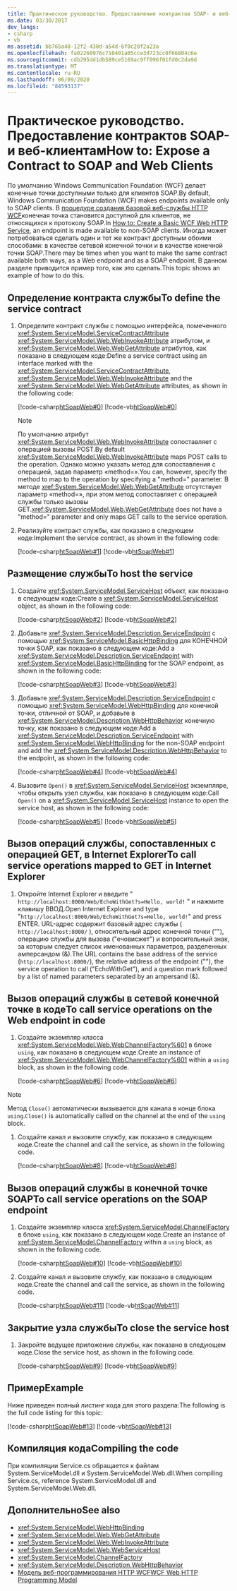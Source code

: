 ```yaml
---
title: Практическое руководство. Предоставление контрактов SOAP- и веб-клиентам
ms.date: 03/30/2017
dev_langs:
- csharp
- vb
ms.assetid: bb765a48-12f2-430d-a54d-6f0c20f2a23a
ms.openlocfilehash: fa02260976c710401a05cce3d723cc0f66804c6e
ms.sourcegitcommit: cdb295dd1db589ce5169ac9ff096f01fd0c2da9d
ms.translationtype: MT
ms.contentlocale: ru-RU
ms.lasthandoff: 06/09/2020
ms.locfileid: "84593137"
---
```

# <a name="how-to-expose-a-contract-to-soap-and-web-clients"></a><span data-ttu-id="3eee0-102">Практическое руководство. Предоставление контрактов SOAP- и веб-клиентам</span><span class="sxs-lookup"><span data-stu-id="3eee0-102">How to: Expose a Contract to SOAP and Web Clients</span></span>

<span data-ttu-id="3eee0-103">По умолчанию Windows Communication Foundation (WCF) делает конечные точки доступными только для клиентов SOAP.</span><span class="sxs-lookup"><span data-stu-id="3eee0-103">By default, Windows Communication Foundation (WCF) makes endpoints available only to SOAP clients.</span></span> <span data-ttu-id="3eee0-104">В [процедуре создания базовой веб-службы HTTP WCF](how-to-create-a-basic-wcf-web-http-service.md)конечная точка становится доступной для клиентов, не относящихся к протоколу SOAP.</span><span class="sxs-lookup"><span data-stu-id="3eee0-104">In [How to: Create a Basic WCF Web HTTP Service](how-to-create-a-basic-wcf-web-http-service.md), an endpoint is made available to non-SOAP clients.</span></span> <span data-ttu-id="3eee0-105">Иногда может потребоваться сделать один и тот же контракт доступным обоими способами: в качестве сетевой конечной точки и в качестве конечной точки SOAP.</span><span class="sxs-lookup"><span data-stu-id="3eee0-105">There may be times when you want to make the same contract available both ways, as a Web endpoint and as a SOAP endpoint.</span></span> <span data-ttu-id="3eee0-106">В данном разделе приводится пример того, как это сделать.</span><span class="sxs-lookup"><span data-stu-id="3eee0-106">This topic shows an example of how to do this.</span></span>

## <a name="to-define-the-service-contract"></a><span data-ttu-id="3eee0-107">Определение контракта службы</span><span class="sxs-lookup"><span data-stu-id="3eee0-107">To define the service contract</span></span>

1. <span data-ttu-id="3eee0-108">Определите контракт службы с помощью интерфейса, помеченного <xref:System.ServiceModel.ServiceContractAttribute> <xref:System.ServiceModel.Web.WebInvokeAttribute> атрибутом, и <xref:System.ServiceModel.Web.WebGetAttribute> атрибутов, как показано в следующем коде:</span><span class="sxs-lookup"><span data-stu-id="3eee0-108">Define a service contract using an interface marked with the <xref:System.ServiceModel.ServiceContractAttribute>, <xref:System.ServiceModel.Web.WebInvokeAttribute> and the <xref:System.ServiceModel.Web.WebGetAttribute> attributes, as shown in the following code:</span></span>

    [!code-csharp[htSoapWeb#0](../../../../samples/snippets/csharp/VS_Snippets_CFX/htsoapweb/cs/program.cs#0)]
    [!code-vb[htSoapWeb#0](../../../../samples/snippets/visualbasic/VS_Snippets_CFX/htsoapweb/vb/program.vb#0)]

    > [!NOTE]
    > <span data-ttu-id="3eee0-109">По умолчанию атрибут <xref:System.ServiceModel.Web.WebInvokeAttribute> сопоставляет с операцией вызовы POST.</span><span class="sxs-lookup"><span data-stu-id="3eee0-109">By default <xref:System.ServiceModel.Web.WebInvokeAttribute> maps POST calls to the operation.</span></span> <span data-ttu-id="3eee0-110">Однако можно указать метод для сопоставления с операцией, задав параметр «method=».</span><span class="sxs-lookup"><span data-stu-id="3eee0-110">You can, however, specify the method to map to the operation by specifying a "method=" parameter.</span></span> <span data-ttu-id="3eee0-111">В методе <xref:System.ServiceModel.Web.WebGetAttribute> отсутствует параметр «method=», при этом метод сопоставляет с операцией службы только вызовы GET.</span><span class="sxs-lookup"><span data-stu-id="3eee0-111"><xref:System.ServiceModel.Web.WebGetAttribute> does not have a "method=" parameter and only maps GET calls to the service operation.</span></span>

2. <span data-ttu-id="3eee0-112">Реализуйте контракт службы, как показано в следующем коде:</span><span class="sxs-lookup"><span data-stu-id="3eee0-112">Implement the service contract, as shown in the following code:</span></span>

     [!code-csharp[htSoapWeb#1](../../../../samples/snippets/csharp/VS_Snippets_CFX/htsoapweb/cs/program.cs#1)]
     [!code-vb[htSoapWeb#1](../../../../samples/snippets/visualbasic/VS_Snippets_CFX/htsoapweb/vb/program.vb#1)]

## <a name="to-host-the-service"></a><span data-ttu-id="3eee0-113">Размещение службы</span><span class="sxs-lookup"><span data-stu-id="3eee0-113">To host the service</span></span>

1. <span data-ttu-id="3eee0-114">Создайте <xref:System.ServiceModel.ServiceHost> объект, как показано в следующем коде:</span><span class="sxs-lookup"><span data-stu-id="3eee0-114">Create a <xref:System.ServiceModel.ServiceHost> object, as shown in the following code:</span></span>

     [!code-csharp[htSoapWeb#2](../../../../samples/snippets/csharp/VS_Snippets_CFX/htsoapweb/cs/program.cs#2)]
     [!code-vb[htSoapWeb#2](../../../../samples/snippets/visualbasic/VS_Snippets_CFX/htsoapweb/vb/program.vb#2)]

2. <span data-ttu-id="3eee0-115">Добавьте <xref:System.ServiceModel.Description.ServiceEndpoint> с помощью <xref:System.ServiceModel.BasicHttpBinding> для КОНЕЧНОЙ точки SOAP, как показано в следующем коде:</span><span class="sxs-lookup"><span data-stu-id="3eee0-115">Add a <xref:System.ServiceModel.Description.ServiceEndpoint> with <xref:System.ServiceModel.BasicHttpBinding> for the SOAP endpoint, as shown in the following code:</span></span>

     [!code-csharp[htSoapWeb#3](../../../../samples/snippets/csharp/VS_Snippets_CFX/htsoapweb/cs/program.cs#3)]
     [!code-vb[htSoapWeb#3](../../../../samples/snippets/visualbasic/VS_Snippets_CFX/htsoapweb/vb/program.vb#3)]

3. <span data-ttu-id="3eee0-116">Добавьте <xref:System.ServiceModel.Description.ServiceEndpoint> с помощью <xref:System.ServiceModel.WebHttpBinding> для конечной точки, отличной от SOAP, и добавьте в <xref:System.ServiceModel.Description.WebHttpBehavior> конечную точку, как показано в следующем коде:</span><span class="sxs-lookup"><span data-stu-id="3eee0-116">Add a <xref:System.ServiceModel.Description.ServiceEndpoint> with <xref:System.ServiceModel.WebHttpBinding> for the non-SOAP endpoint and add the <xref:System.ServiceModel.Description.WebHttpBehavior> to the endpoint, as shown in the following code:</span></span>

     [!code-csharp[htSoapWeb#4](../../../../samples/snippets/csharp/VS_Snippets_CFX/htsoapweb/cs/program.cs#4)]
     [!code-vb[htSoapWeb#4](../../../../samples/snippets/visualbasic/VS_Snippets_CFX/htsoapweb/vb/program.vb#4)]

4. <span data-ttu-id="3eee0-117">Вызовите `Open()` в <xref:System.ServiceModel.ServiceHost> экземпляре, чтобы открыть узел службы, как показано в следующем коде:</span><span class="sxs-lookup"><span data-stu-id="3eee0-117">Call `Open()` on a <xref:System.ServiceModel.ServiceHost> instance to open the service host, as shown in the following code:</span></span>

     [!code-csharp[htSoapWeb#5](../../../../samples/snippets/csharp/VS_Snippets_CFX/htsoapweb/cs/program.cs#5)]
     [!code-vb[htSoapWeb#5](../../../../samples/snippets/visualbasic/VS_Snippets_CFX/htsoapweb/vb/program.vb#5)]

## <a name="to-call-service-operations-mapped-to-get-in-internet-explorer"></a><span data-ttu-id="3eee0-118">Вызов операций службы, сопоставленных с операцией GET, в Internet Explorer</span><span class="sxs-lookup"><span data-stu-id="3eee0-118">To call service operations mapped to GET in Internet Explorer</span></span>

1. <span data-ttu-id="3eee0-119">Откройте Internet Explorer и введите " `http://localhost:8000/Web/EchoWithGet?s=Hello, world!` " и нажмите клавишу ВВОД.</span><span class="sxs-lookup"><span data-stu-id="3eee0-119">Open Internet Explorer and type "`http://localhost:8000/Web/EchoWithGet?s=Hello, world!`" and press ENTER.</span></span> <span data-ttu-id="3eee0-120">URL-адрес содержит базовый адрес службы ( `http://localhost:8000/` ), относительный адрес конечной точки (""), операцию службы для вызова ("ечовисжет") и вопросительный знак, за которым следует список именованных параметров, разделенных амперсандом (&).</span><span class="sxs-lookup"><span data-stu-id="3eee0-120">The URL contains the base address of the service (`http://localhost:8000/`), the relative address of the endpoint (""), the service operation to call ("EchoWithGet"), and a question mark followed by a list of named parameters separated by an ampersand (&).</span></span>

## <a name="to-call-service-operations-on-the-web-endpoint-in-code"></a><span data-ttu-id="3eee0-121">Вызов операций службы в сетевой конечной точке в коде</span><span class="sxs-lookup"><span data-stu-id="3eee0-121">To call service operations on the Web endpoint in code</span></span>

1. <span data-ttu-id="3eee0-122">Создайте экземпляр класса <xref:System.ServiceModel.Web.WebChannelFactory%601> в блоке `using`, как показано в следующем коде.</span><span class="sxs-lookup"><span data-stu-id="3eee0-122">Create an instance of <xref:System.ServiceModel.Web.WebChannelFactory%601> within a `using` block, as shown in the following code.</span></span>

     [!code-csharp[htSoapWeb#6](../../../../samples/snippets/csharp/VS_Snippets_CFX/htsoapweb/cs/program.cs#6)]
     [!code-vb[htSoapWeb#6](../../../../samples/snippets/visualbasic/VS_Snippets_CFX/htsoapweb/vb/program.vb#6)]

> [!NOTE]
> <span data-ttu-id="3eee0-123">Метод `Close()` автоматически вызывается для канала в конце блока `using`.</span><span class="sxs-lookup"><span data-stu-id="3eee0-123">`Close()` is automatically called on the channel at the end of the `using` block.</span></span>

1. <span data-ttu-id="3eee0-124">Создайте канал и вызовите службу, как показано в следующем коде.</span><span class="sxs-lookup"><span data-stu-id="3eee0-124">Create the channel and call the service, as shown in the following code.</span></span>

     [!code-csharp[htSoapWeb#8](../../../../samples/snippets/csharp/VS_Snippets_CFX/htsoapweb/cs/program.cs#8)]
     [!code-vb[htSoapWeb#8](../../../../samples/snippets/visualbasic/VS_Snippets_CFX/htsoapweb/vb/program.vb#8)]

## <a name="to-call-service-operations-on-the-soap-endpoint"></a><span data-ttu-id="3eee0-125">Вызов операций службы в конечной точке SOAP</span><span class="sxs-lookup"><span data-stu-id="3eee0-125">To call service operations on the SOAP endpoint</span></span>

1. <span data-ttu-id="3eee0-126">Создайте экземпляр класса <xref:System.ServiceModel.ChannelFactory> в блоке `using`, как показано в следующем коде.</span><span class="sxs-lookup"><span data-stu-id="3eee0-126">Create an instance of <xref:System.ServiceModel.ChannelFactory> within a `using` block, as shown in the following code.</span></span>

    [!code-csharp[htSoapWeb#10](../../../../samples/snippets/csharp/VS_Snippets_CFX/htsoapweb/cs/program.cs#10)]
    [!code-vb[htSoapWeb#10](../../../../samples/snippets/visualbasic/VS_Snippets_CFX/htsoapweb/vb/program.vb#10)]

2. <span data-ttu-id="3eee0-127">Создайте канал и вызовите службу, как показано в следующем коде.</span><span class="sxs-lookup"><span data-stu-id="3eee0-127">Create the channel and call the service, as shown in the following code.</span></span>

    [!code-csharp[htSoapWeb#11](../../../../samples/snippets/csharp/VS_Snippets_CFX/htsoapweb/cs/program.cs#11)]
    [!code-vb[htSoapWeb#11](../../../../samples/snippets/visualbasic/VS_Snippets_CFX/htsoapweb/vb/program.vb#11)]

## <a name="to-close-the-service-host"></a><span data-ttu-id="3eee0-128">Закрытие узла службы</span><span class="sxs-lookup"><span data-stu-id="3eee0-128">To close the service host</span></span>

1. <span data-ttu-id="3eee0-129">Закройте ведущее приложение службы, как показано в следующем коде.</span><span class="sxs-lookup"><span data-stu-id="3eee0-129">Close the service host, as shown in the following code.</span></span>

    [!code-csharp[htSoapWeb#9](../../../../samples/snippets/csharp/VS_Snippets_CFX/htsoapweb/cs/program.cs#9)]
    [!code-vb[htSoapWeb#9](../../../../samples/snippets/visualbasic/VS_Snippets_CFX/htsoapweb/vb/program.vb#9)]

## <a name="example"></a><span data-ttu-id="3eee0-130">Пример</span><span class="sxs-lookup"><span data-stu-id="3eee0-130">Example</span></span>

<span data-ttu-id="3eee0-131">Ниже приведен полный листинг кода для этого раздела:</span><span class="sxs-lookup"><span data-stu-id="3eee0-131">The following is the full code listing for this topic:</span></span>

[!code-csharp[htSoapWeb#13](../../../../samples/snippets/csharp/VS_Snippets_CFX/htsoapweb/cs/program.cs#13)]
[!code-vb[htSoapWeb#13](../../../../samples/snippets/visualbasic/VS_Snippets_CFX/htsoapweb/vb/program.vb#13)]

## <a name="compiling-the-code"></a><span data-ttu-id="3eee0-132">Компиляция кода</span><span class="sxs-lookup"><span data-stu-id="3eee0-132">Compiling the code</span></span>

 <span data-ttu-id="3eee0-133">При компиляции Service.cs обращается к файлам System.ServiceModel.dll и System.ServiceModel.Web.dll.</span><span class="sxs-lookup"><span data-stu-id="3eee0-133">When compiling Service.cs, reference System.ServiceModel.dll and System.ServiceModel.Web.dll.</span></span>

## <a name="see-also"></a><span data-ttu-id="3eee0-134">Дополнительно</span><span class="sxs-lookup"><span data-stu-id="3eee0-134">See also</span></span>

- <xref:System.ServiceModel.WebHttpBinding>
- <xref:System.ServiceModel.Web.WebGetAttribute>
- <xref:System.ServiceModel.Web.WebInvokeAttribute>
- <xref:System.ServiceModel.Web.WebServiceHost>
- <xref:System.ServiceModel.ChannelFactory>
- <xref:System.ServiceModel.Description.WebHttpBehavior>
- [<span data-ttu-id="3eee0-135">Модель веб-программирования HTTP WCF</span><span class="sxs-lookup"><span data-stu-id="3eee0-135">WCF Web HTTP Programming Model</span></span>](wcf-web-http-programming-model.md)
